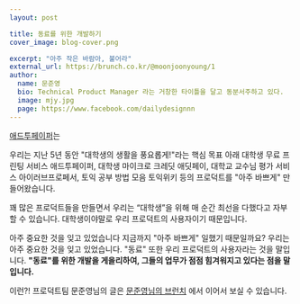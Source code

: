 ```yaml
---
layout: post

title: 동료를 위한 개발하기
cover_image: blog-cover.png

excerpt: "아주 작은 바람아, 불어라"
external_url: https://brunch.co.kr/@moonjoonyoung/1
author:
  name: 문준영
  bio: Technical Product Manager 라는 거창한 타이틀을 달고 동분서주하고 있다.
  image: mjy.jpg
  page: https://www.facebook.com/dailydesignnn
---
```


[애드투페이퍼](http://www.add2paper.com)는

우리는 지난 5년 동안 "대학생의 생활을 풍요롭게!"라는 핵심 목표 아래 대학생 무료 프린팅 서비스 애드투페이퍼, 대학생 마이크로 크레딧 애딧페이, 대학교 교수님 평가 서비스 아이러브프로페서, 토익 공부 방법 모음 토익위키 등의 프로덕트를 "아주 바쁘게" 만들어왔습니다. 

꽤 많은 프로덕트들을 만들면서 우리는 “대학생”을 위해 매 순간 최선을 다했다고 자부할 수 있습니다. 대학생이야말로 우리 프로덕트의 사용자이기 때문입니다.

아주 중요한 것을 잊고 있었습니다
지금까지 "아주 바쁘게" 일했기 때문일까요? 우리는 아주 중요한 것을 잊고 있었습니다.
"동료" 또한 우리 프로덕트의 사용자라는 것을 말입니다. **"동료"를 위한 개발을 게을리하여, 그들의 업무가 점점 힘겨워지고 있다는 점을 말입니다.**

이런?! 
프로덕트팀 문준영님의 글은 [문준영님의 브런치](https://brunch.co.kr/@moonjoonyoung/1) 에서 이어서 보실 수 있습니다.